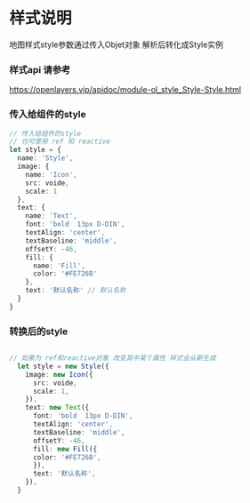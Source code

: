 # 样式说明

地图样式style参数通过传入Objet对象 解析后转化成Style实例

### 样式api 请参考

https://openlayers.vip/apidoc/module-ol_style_Style-Style.html

### 传入给组件的style

```ts
// 传入给组件的style
// 也可使用 ref 和 reactive
let style = {
  name: 'Style',
  image: {
    name: 'Icon',
    src: voide,
    scale: 1
  },
  text: {
    name: 'Text',
    font: 'bold  13px D-DIN',
    textAlign: 'center',
    textBaseline: 'middle',
    offsetY: -46,
    fill: {
      name: 'Fill',
      color: '#FE726B'
    },
    text: '默认名称' // 默认名称
  }
}
```

### 转换后的style

```ts

// 如果为 ref和reactive对象 改变其中某个属性 样式会从新生成
  let style = new Style({
    image: new Icon({
      src: voide,
      scale: 1,
    }),
    text: new Text({
      font: 'bold  13px D-DIN',
      textAlign: 'center',
      textBaseline: 'middle',
      offsetY: -46,
      fill: new Fill({
      color: '#FE726B',
      }),
      text: '默认名称',
    }),
  }
```
